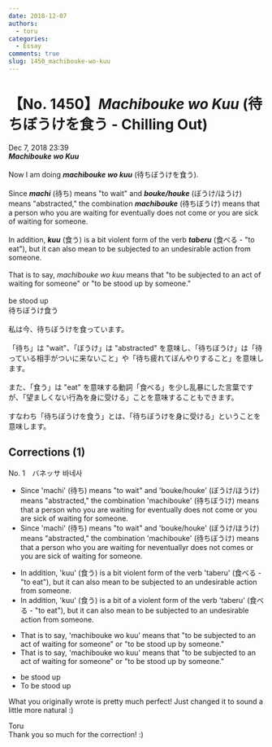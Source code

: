 ```yaml
---
date: 2018-12-07
authors:
  - toru
categories:
  - Essay
comments: true
slug: 1450_machibouke-wo-kuu
---
```


# 【No. 1450】<strong><em>Machibouke wo Kuu</strong></em> (待ちぼうけを食う - Chilling Out)
<div class="date">Dec 7, 2018 23:39</div>
<div id="post"><div id="body_show_ori">
<strong><em>Machibouke wo Kuu</strong></em><br/><br/>Now I am doing <strong><em>machibouke wo kuu</em></strong> (待ちぼうけを食う).<br/><br/>Since <strong><em>machi</em></strong> (待ち) means "to wait" and <strong><em>bouke/houke</em></strong> (ぼうけ/ほうけ) means "abstracted," the combination <strong><em>machibouke</em></strong> (待ちぼうけ) means that a person who you are waiting for eventually does not come or you are sick of waiting for someone.<br/><br/>In addition, <strong><em>kuu</em></strong> (食う) is a bit violent form of the verb <strong><em>taberu</em></strong> (食べる - "to eat"), but it can also mean to be subjected to an undesirable action from someone.<br/><br/>That is to say, <em>machibouke wo kuu</em> means that "to be subjected to an act of waiting for someone" or "to be stood up by someone."<br/><br/>be stood up
</div></div>

<!-- more -->

<div id="post_ja"><div id="body_show_mo">
待ちぼうけ食う<br/><br/>私は今、待ちぼうけを食っています。<br/><br/>「待ち」は "wait"、「ぼうけ」は "abstracted" を意味し、「待ちぼうけ」は「待っている相手がついに来ないこと」や「待ち疲れてぼんやりすること」を意味します。<br/><br/>また、「食う」は "eat" を意味する動詞「食べる」を少し乱暴にした言葉ですが、「望ましくない行為を身に受ける」ことを意味することもできます。<br/><br/>すなわち「待ちぼうけを食う」とは、「待ちぼうけを身に受ける」ということを意味します。
</div></div>

## Corrections (1)
<div id="block"><div class="first_name"> No. 1　<span class="just_name">バネッサ 바네사 </span></div><div id="block2">
<ul class="correction_field">
<li class="incorrect">Since 'machi' (待ち) means "to wait" and 'bouke/houke' (ぼうけ/ほうけ) means "abstracted," the combination 'machibouke' (待ちぼうけ) means that a person who you are waiting for eventually does not come or you are sick of waiting for someone.</li>
<li class="corrected correct">
Since 'machi' (待ち) means "to wait" and 'bouke/houke' (ぼうけ/ほうけ) means "abstracted," the combination 'machibouke' (待ちぼうけ) means that a person who you are waiting for <span class="f_red">n</span>eve<span class="f_gray"><span class="sline">ntually</span></span><span class="f_red">r</span> <span class="f_gray"><span class="sline">does not </span></span>come<span class="f_red">s</span> or you are sick of waiting for someone.
</li>
</ul>
<ul class="correction_field">
<li class="incorrect">In addition, 'kuu' (食う) is a bit violent form of the verb 'taberu' (食べる - "to eat"), but it can also mean to be subjected to an undesirable action from someone.</li>
<li class="corrected correct">
In addition, 'kuu' (食う) is a bit <span class="f_red">of a </span>violent form of the verb 'taberu' (食べる - "to eat"), but it can also mean to be subjected to an undesirable action from someone.
</li>
</ul>
<ul class="correction_field">
<li class="incorrect">That is to say, 'machibouke wo kuu' means that "to be subjected to an act of waiting for someone" or "to be stood up by someone."</li>
<li class="corrected correct">
That is to say, 'machibouke wo kuu' means <span class="f_gray"><span class="sline">that </span></span>"to be subjected to an act of waiting for someone" or "to be stood up by someone."
</li>
</ul>
<ul class="correction_field">
<li class="incorrect">be stood up</li>
<li class="corrected correct">
<span class="f_red">To </span>be stood up
</li>
</ul>
<p class="comment_small">
 What you originally wrote is pretty much perfect! Just changed it to sound a little more natural :)
</p>

</div><div class="name"><span class="just_name">Toru</span><br>
Thank you so much for the correction! :)
</div>
</div>
